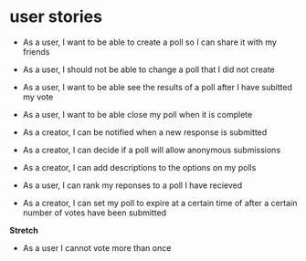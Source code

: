 # user stories

- As a user, I want to be able to create a poll so I can share it with my friends

- As a user, I should not be able to change a poll that I did not create

- As a user, I want to be able see the results of a poll after I have subitted my vote

- As a user, I want to be able close my poll when it is complete

- As a creator, I can be notified when a new response is submitted

- As a creator, I can decide if a poll will allow anonymous submissions

- As a creator, I can add descriptions to the options on my polls 

- As a user, I can rank my reponses to a poll I have recieved

- As a creator, I can set my poll to expire at a certain time of after a certain number of votes have been submitted


**Stretch** 

- As a user I cannot vote more than once

